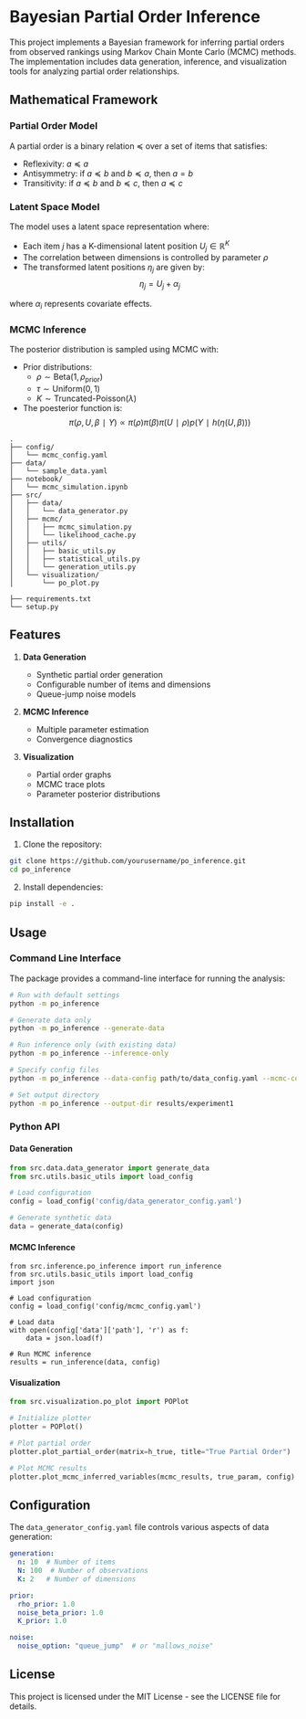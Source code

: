 # Bayesian Partial Order Inference

This project implements a Bayesian framework for inferring partial orders from observed rankings using Markov Chain Monte Carlo (MCMC) methods. The implementation includes data generation, inference, and visualization tools for analyzing partial order relationships.

## Mathematical Framework

### Partial Order Model

A partial order is a binary relation $\preceq$ over a set of items that satisfies:

- Reflexivity: $a \preceq a$
- Antisymmetry: if $a \preceq b$ and $b \preceq a$, then $a = b$
- Transitivity: if $a \preceq b$ and $b \preceq c$, then $a \preceq c$

### Latent Space Model

The model uses a latent space representation where:

- Each item $j$ has a K-dimensional latent position $U_j \in \mathbb{R}^K$
- The correlation between dimensions is controlled by parameter $\rho$
- The transformed latent positions $\eta_j$ are given by:
  $$
  \eta_j = U_j + \alpha_j
  $$

where $\alpha_i$ represents covariate effects.

### MCMC Inference

The posterior distribution is sampled using MCMC with:

- Prior distributions:
  - $\rho \sim \text{Beta}(1, \rho_\text{prior})$
  - $\tau \sim \text{Uniform}(0, 1)$
  - $K \sim \text{Truncated-Poisson}(\lambda)$
- The poesterior function is:
  $$
  π(ρ,U,β∣Y)∝π(ρ)π(β)π(U∣ρ)p(Y∣h(η(U,β)))
  $$

```
.
├── config/
│   └── mcmc_config.yaml
├── data/
│   └── sample_data.yaml
├── notebook/
│   └── mcmc_simulation.ipynb
├── src/
│   ├── data/
│   │   └── data_generator.py
│   ├── mcmc/
│   │   ├── mcmc_simulation.py
│   │   └── likelihood_cache.py
│   ├── utils/
│   │   ├── basic_utils.py
│   │   ├── statistical_utils.py
│   │   └── generation_utils.py
│   └── visualization/
│       └── po_plot.py

├── requirements.txt
└── setup.py
```

## Features

1. **Data Generation**

   - Synthetic partial order generation
   - Configurable number of items and dimensions
   - Queue-jump noise models
2. **MCMC Inference**

   - Multiple parameter estimation
   - Convergence diagnostics
3. **Visualization**

   - Partial order graphs
   - MCMC trace plots
   - Parameter posterior distributions

## Installation

1. Clone the repository:

```bash
git clone https://github.com/yourusername/po_inference.git
cd po_inference
```

2. Install dependencies:

```bash
pip install -e .
```

## Usage

### Command Line Interface

The package provides a command-line interface for running the analysis:

```bash
# Run with default settings
python -m po_inference

# Generate data only
python -m po_inference --generate-data

# Run inference only (with existing data)
python -m po_inference --inference-only

# Specify config files
python -m po_inference --data-config path/to/data_config.yaml --mcmc-config path/to/mcmc_config.yaml

# Set output directory
python -m po_inference --output-dir results/experiment1


```

### Python API

#### Data Generation

```python
from src.data.data_generator import generate_data
from src.utils.basic_utils import load_config

# Load configuration
config = load_config('config/data_generator_config.yaml')

# Generate synthetic data
data = generate_data(config)
```

#### MCMC Inference

```
from src.inference.po_inference import run_inference
from src.utils.basic_utils import load_config
import json

# Load configuration
config = load_config('config/mcmc_config.yaml')

# Load data
with open(config['data']['path'], 'r') as f:
    data = json.load(f)

# Run MCMC inference
results = run_inference(data, config)

```

#### Visualization

```python
from src.visualization.po_plot import POPlot

# Initialize plotter
plotter = POPlot()

# Plot partial order
plotter.plot_partial_order(matrix=h_true, title="True Partial Order")

# Plot MCMC results
plotter.plot_mcmc_inferred_variables(mcmc_results, true_param, config)
```

## Configuration

The `data_generator_config.yaml` file controls various aspects of data generation:

```yaml
generation:
  n: 10  # Number of items
  N: 100  # Number of observations
  K: 2   # Number of dimensions

prior:
  rho_prior: 1.0
  noise_beta_prior: 1.0
  K_prior: 1.0

noise:
  noise_option: "queue_jump"  # or "mallows_noise"
```

## License

This project is licensed under the MIT License - see the LICENSE file for details.
